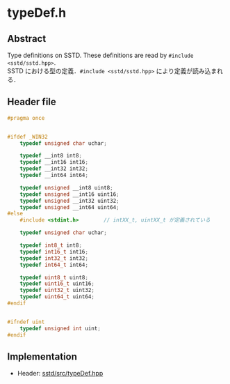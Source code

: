 # typeDef.h
## Abstract
Type definitions on SSTD. These definitions are read by `#include <sstd/sstd.hpp>`.  
SSTD における型の定義．`#include <sstd/sstd.hpp>` により定義が読み込まれる．

## Header file
```cpp
#pragma once


#ifdef _WIN32
    typedef unsigned char uchar;

    typedef __int8 int8;
    typedef __int16 int16;
    typedef __int32 int32;
    typedef __int64 int64;

    typedef unsigned __int8 uint8;
    typedef unsigned __int16 uint16;
    typedef unsigned __int32 uint32;
    typedef unsigned __int64 uint64;
#else
    #include <stdint.h>        // intXX_t, uintXX_t が定義されている

    typedef unsigned char uchar;

    typedef int8_t int8;
    typedef int16_t int16;
    typedef int32_t int32;
    typedef int64_t int64;

    typedef uint8_t uint8;
    typedef uint16_t uint16;
    typedef uint32_t uint32;
    typedef uint64_t uint64;
#endif


#ifndef uint
    typedef unsigned int uint;
#endif
```

## Implementation
- Header: [sstd/src/typeDef.hpp](https://github.com/admiswalker/SubStandardLibrary-SSTD-/blob/master/sstd/src/typeDef.h)

